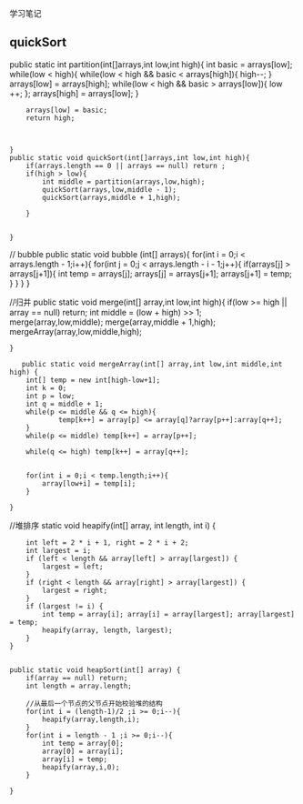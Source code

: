 学习笔记

## quickSort
public static int partition(int[]arrays,int low,int high){
        int basic = arrays[low];
        while(low < high){
            while(low < high && basic < arrays[high]){
               high--;
            }
            arrays[low] = arrays[high];
            while(low < high && basic > arrays[low]){
                low ++;
            };
            arrays[high] = arrays[low];
        }


        arrays[low] = basic;
        return high;



    }
    public static void quickSort(int[]arrays,int low,int high){
        if(arrays.length == 0 || arrays == null) return ;
        if(high > low){
            int middle = partition(arrays,low,high);
            quickSort(arrays,low,middle - 1);
            quickSort(arrays,middle + 1,high);

        }


    }

// bubble
public static void bubble (int[] arrays){
        for(int i = 0;i < arrays.length - 1;i++){
            for(int j = 0;j < arrays.length - i - 1;j++){
                if(arrays[j] > arrays[j+1]){
                    int temp = arrays[j];
                    arrays[j] = arrays[j+1];
                    arrays[j+1] = temp;
                }
            }
        }
    }
	
//归并
   public static void merge(int[] array,int low,int high){
        if(low >= high || array == null) return;
        int middle = (low + high) >> 1;
        merge(array,low,middle);
        merge(array,middle + 1,high);
        mergeArray(array,low,middle,high);

    }
	
	   public static void mergeArray(int[] array,int low,int middle,int high) {
        int[] temp = new int[high-low+1];
        int k = 0;
        int p = low;
        int q = middle + 1;
        while(p <= middle && q <= high){
                temp[k++] = array[p] <= array[q]?array[p++]:array[q++];
        }
        while(p <= middle) temp[k++] = array[p++];

        while(q <= high) temp[k++] = array[q++];


        for(int i = 0;i < temp.length;i++){
            array[low+i] = temp[i];
        }
        
    }
//堆排序
static void heapify(int[] array, int length, int i) {

        int left = 2 * i + 1, right = 2 * i + 2;
        int largest = i;
        if (left < length && array[left] > array[largest]) {
            largest = left;
        }
        if (right < length && array[right] > array[largest]) {
            largest = right;
        }
        if (largest != i) {
            int temp = array[i]; array[i] = array[largest]; array[largest] = temp;
            heapify(array, length, largest);
        }
    }


    public static void heapSort(int[] array) {
        if(array == null) return;
        int length = array.length;
		
		//从最后一个节点的父节点开始校验堆的结构
        for(int i = (length-1)/2 ;i >= 0;i--){
            heapify(array,length,i);
        }
        for(int i = length - 1 ;i >= 0;i--){
            int temp = array[0];
            array[0] = array[i];
            array[i] = temp;
            heapify(array,i,0);
        }

    }